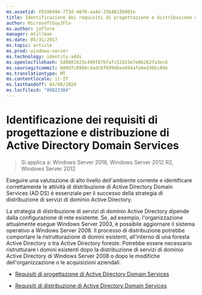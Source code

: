 ```yaml
---
ms.assetid: f0398494-773d-4070-aa4e-25b4815b001e
title: Identificazione dei requisiti di progettazione e distribuzione di Active Directory Domain Services
author: MicrosoftGuyJFlo
ms.author: joflore
manager: mtillman
ms.date: 05/31/2017
ms.topic: article
ms.prod: windows-server
ms.technology: identity-adds
ms.openlocfilehash: 5d0801623c499f87bfafc52d23e7e8b2627a3ec6
ms.sourcegitcommit: b00d7c8968c4adc8f699dbee694afe6ed36bc9de
ms.translationtype: MT
ms.contentlocale: it-IT
ms.lasthandoff: 04/08/2020
ms.locfileid: "80822384"
---
```

# <a name="identifying-your-ad-ds-design-and-deployment-requirements"></a>Identificazione dei requisiti di progettazione e distribuzione di Active Directory Domain Services

>Si applica a: Windows Server 2016, Windows Server 2012 R2, Windows Server 2012

Eseguire una valutazione di alto livello dell'ambiente corrente e identificare correttamente le attività di distribuzione di Active Directory Domain Services (AD DS) è essenziale per il successo della strategia di distribuzione di servizi di dominio Active Directory.  
  
La strategia di distribuzione di servizi di dominio Active Directory dipende dalla configurazione di rete esistente. Se, ad esempio, l'organizzazione attualmente esegue Windows Server 2003, è possibile aggiornare il sistema operativo a Windows Server 2008. Il processo di distribuzione potrebbe comportare la ristrutturazione di domini esistenti, all'interno di una foresta Active Directory o tra Active Directory foreste. Potrebbe essere necessario ristrutturare i domini esistenti dopo la distribuzione di servizi di dominio Active Directory di Windows Server 2008 o dopo le modifiche dell'organizzazione o le acquisizioni aziendali.  
  
-   [Requisiti di progettazione di Active Directory Domain Services](../../ad-ds/plan/AD-DS-Design-Requirements.md)  
  
-   [Requisiti di distribuzione di Active Directory Domain Services](../../ad-ds/plan/AD-DS-Deployment-Requirements.md)  
  


